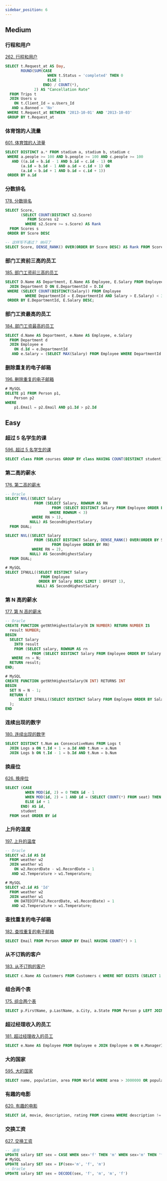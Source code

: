 ```yaml
---
sidebar_position: 6
---
```


## Medium

### 行程和用户

[262. 行程和用户](https://leetcode.cn/problems/trips-and-users)

```sql
SELECT t.Request_at AS Day,
       ROUND(SUM(CASE
                   WHEN t.Status = 'completed' THEN 0
                   ELSE 1
                 END) / COUNT(*),
             2) AS "Cancellation Rate"
  FROM Trips t
  JOIN Users u
    ON t.Client_Id = u.Users_Id
   AND u.Banned = 'No'
 WHERE t.Request_at BETWEEN '2013-10-01' AND '2013-10-03'
 GROUP BY t.Request_at
```

### 体育馆的人流量

[601. 体育馆的人流量](https://leetcode.cn/problems/human-traffic-of-stadium)

```sql
SELECT DISTINCT a.* FROM stadium a, stadium b, stadium c
 WHERE a.people >= 100 AND b.people >= 100 AND c.people >= 100
   AND ((a.id = b.id - 1 AND b.id = c.id - 1) OR
       (a.id = b.id - 1 AND a.id = c.id + 1) OR
       (a.id = b.id + 1 AND b.id = c.id + 1))
 ORDER BY a.id
```

### 分数排名

[178. 分数排名](https://leetcode.cn/problems/rank-scores)

```sql
SELECT Score,
       (SELECT COUNT(DISTINCT s2.Score)
          FROM Scores s2
         WHERE s2.Score >= s.Score) AS Rank
  FROM Scores s
 ORDER BY Score DESC

-- 这样写不通过？ 纳闷了
SELECT Score, DENSE_RANK() OVER(ORDER BY Score DESC) AS Rank FROM Scores;
```

### 部门工资前三高的员工

[185. 部门工资前三高的员工](https://leetcode.cn/problems/department-top-three-salaries)

```sql
SELECT D.Name AS Department, E.Name AS Employee, E.Salary FROM Employee E
  JOIN Department D ON E.DepartmentId = D.Id
 WHERE (SELECT COUNT(DISTINCT(Salary)) FROM Employee
         WHERE DepartmentId = E.DepartmentId AND Salary > E.Salary) < 3
 ORDER BY E.DepartmentId, E.Salary DESC;
```

### 部门工资最高的员工

[184. 部门工资最高的员工](https://leetcode.cn/problems/department-highest-salary)

```sql
SELECT d.Name AS Department, e.Name AS Employee, e.Salary
  FROM Department d
  JOIN Employee e
    ON d.Id = e.DepartmentId
   AND e.Salary = (SELECT MAX(Salary) FROM Employee WHERE DepartmentId = d.Id)
```

### 删除重复的电子邮箱

[196. 删除重复的电子邮箱](https://leetcode.cn/problems/delete-duplicate-emails)

```sql
# MySQL
DELETE p1 FROM Person p1,
    Person p2
WHERE
    p1.Email = p2.Email AND p1.Id > p2.Id
```

## Easy

### 超过 5 名学生的课

[596. 超过 5 名学生的课](https://leetcode.cn/problems/classes-more-than-5-students)

```sql
SELECT class FROM courses GROUP BY class HAVING COUNT(DISTINCT student) >= 5
```

### 第二高的薪水

[176. 第二高的薪水](https://leetcode.cn/problems/second-highest-salary)

```sql
-- Oracle
SELECT NVL((SELECT Salary
             FROM (SELECT Salary, ROWNUM AS RN
                     FROM (SELECT DISTINCT Salary FROM Employee ORDER BY Salary DESC)
                    WHERE ROWNUM < 3)
            WHERE RN > 1),
           NULL) AS SecondHighestSalary
  FROM DUAL;

SELECT NVL((SELECT Salary
             FROM (SELECT DISTINCT Salary, DENSE_RANK() OVER(ORDER BY Salary DESC) AS RN
                     FROM Employee ORDER BY RN)
            WHERE RN = 2),
           NULL) AS SecondHighestSalary
  FROM DUAL;

# MySQL
SELECT IFNULL((SELECT DISTINCT Salary
                FROM Employee
               ORDER BY Salary DESC LIMIT 1 OFFSET 1),
              NULL) AS SecondHighestSalary
```

### 第 N 高的薪水

[177. 第 N 高的薪水](https://leetcode.cn/problems/nth-highest-salary)

```sql
-- Oracle
CREATE FUNCTION getNthHighestSalary(N IN NUMBER) RETURN NUMBER IS
  result NUMBER;
BEGIN
  SELECT Salary
    INTO result
    FROM (SELECT salary, ROWNUM AS rn
            FROM (SELECT DISTINCT Salary FROM Employee ORDER BY Salary DESC))
   WHERE rn = N;
  RETURN result;
END;

# MySQL
CREATE FUNCTION getNthHighestSalary(N INT) RETURNS INT
BEGIN
  SET N = N - 1;
  RETURN (
      SELECT IFNULL((SELECT DISTINCT Salary FROM Employee ORDER BY Salary DESC LIMIT N,1),NULL)
  );
END
```

### 连续出现的数字

[180. 连续出现的数字](https://leetcode.cn/problems/consecutive-numbers)

```sql
SELECT DISTINCT t.Num as ConsecutiveNums FROM Logs t
  JOIN Logs a ON t.Id + 1 = a.Id AND t.Num = a.Num
  JOIN Logs b ON t.Id - 1 = b.Id AND t.Num = b.Num
```

### 换座位

[626. 换座位](https://leetcode.cn/problems/exchange-seats)

```sql
SELECT (CASE
         WHEN MOD(id, 2) = 0 THEN id - 1
         WHEN MOD(id, 2) = 1 AND id = (SELECT COUNT(*) FROM seat) THEN id
         ELSE id + 1
       END) AS id,
       student
  FROM seat ORDER BY id
```

### 上升的温度

[197. 上升的温度](https://leetcode.cn/problems/rising-temperature)

```sql
-- Oracle
SELECT w2.id AS Id
  FROM weather w2
  JOIN weather w1
    ON w2.RecordDate - w1.RecordDate = 1
   AND w2.Temperature > w1.Temperature;

# MySQL
SELECT w2.id AS 'Id'
  FROM weather w2
  JOIN weather w1
    ON DATEDIFF(w2.RecordDate, w1.RecordDate) = 1
   AND w2.Temperature > w1.Temperature;
```

### 查找重复的电子邮箱

[182. 查找重复的电子邮箱](https://leetcode.cn/problems/duplicate-emails)

```sql
SELECT Email FROM Person GROUP BY Email HAVING COUNT(*) > 1
```

### 从不订购的客户

[183. 从不订购的客户](https://leetcode.cn/problems/customers-who-never-order)

```sql
SELECT c.Name AS Customers FROM Customers c WHERE NOT EXISTS (SELECT 1 FROM Orders WHERE CustomerId = c.Id)
```

### 组合两个表

[175. 组合两个表](https://leetcode.cn/problems/combine-two-tables)

```sql
SELECT p.FirstName, p.LastName, a.City, a.State FROM Person p LEFT JOIN Address a ON p.PersonId = a.PersonId
```

### 超过经理收入的员工

[181. 超过经理收入的员工](https://leetcode.cn/problems/employees-earning-more-than-their-managers)

```sql
SELECT e.Name AS Employee FROM Employee e JOIN Employee m ON e.ManagerId = m.Id AND e.Salary > m.Salary
```

### 大的国家

[595. 大的国家](https://leetcode.cn/problems/big-countries)

```sql
SELECT name, population, area FROM World WHERE area > 3000000 OR population > 25000000
```

### 有趣的电影

[620. 有趣的电影](https://leetcode.cn/problems/not-boring-movies)

```sql
SELECT id, movie, description, rating FROM cinema WHERE description != 'boring' AND MOD(id, 2) = 1 ORDER BY rating DESC
```

### 交换工资

[627. 交换工资](https://leetcode.cn/problems/swap-salary)

```sql
-- 通用
UPDATE salary SET sex = CASE WHEN sex='f' THEN 'm' WHEN sex='m' THEN 'f' END
# MySQL
UPDATE salary SET sex = IF(sex='m', 'f', 'm')
-- Oracle
UPDATE salary SET sex = DECODE(sex, 'f', 'm', 'm', 'f')
```
